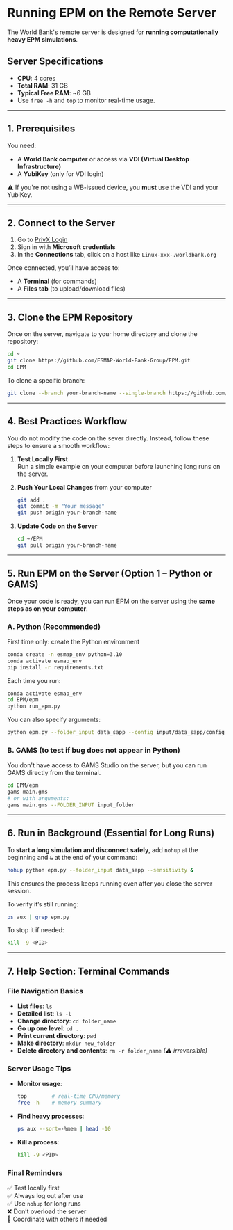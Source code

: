 # Running EPM on the Remote Server

The World Bank's remote server is designed for **running computationally heavy EPM simulations**.

## Server Specifications
- **CPU**: 4 cores  
- **Total RAM**: 31 GB  
- **Typical Free RAM**: ~6 GB  
- Use `free -h` and `top` to monitor real-time usage.

---

## 1. Prerequisites

You need:
- A **World Bank computer** or access via **VDI (Virtual Desktop Infrastructure)**
- A **YubiKey** (only for VDI login)

⚠️ If you're not using a WB-issued device, you **must** use the VDI and your YubiKey.

---

## 2. Connect to the Server

1. Go to [PrivX Login](https://privx.worldbank.org/auth/login)  
2. Sign in with **Microsoft credentials**
3. In the **Connections** tab, click on a host like `Linux-xxx-.worldbank.org`

Once connected, you’ll have access to:
- A **Terminal** (for commands)
- A **Files tab** (to upload/download files)

---

## 3. Clone the EPM Repository

Once on the server, navigate to your home directory and clone the repository:

```sh
cd ~
git clone https://github.com/ESMAP-World-Bank-Group/EPM.git
cd EPM
```

To clone a specific branch:
```sh
git clone --branch your-branch-name --single-branch https://github.com/ESMAP-World-Bank-Group/EPM.git
```

---

## 4. Best Practices Workflow

You do not modify the code on the sever directly. Instead, follow these steps to ensure a smooth workflow:

1. **Test Locally First**  
   Run a simple example on your computer before launching long runs on the server.

2. **Push Your Local Changes** from your computer
   ```sh
   git add .
   git commit -m "Your message"
   git push origin your-branch-name
   ```

3. **Update Code on the Server**
   ```sh
   cd ~/EPM
   git pull origin your-branch-name
   ```

---

## 5. Run EPM on the Server (Option 1 – Python or GAMS)

Once your code is ready, you can run EPM on the server using the **same steps as on your computer**.

### A. Python (Recommended)

First time only: create the Python environment

```sh
conda create -n esmap_env python=3.10
conda activate esmap_env
pip install -r requirements.txt
```

Each time you run:
```sh
conda activate esmap_env
cd EPM/epm
python run_epm.py
```

You can also specify arguments:
```sh
python epm.py --folder_input data_sapp --config input/data_sapp/config.csv --scenarios input/data_sapp/scenarios.csv --selected_scenario baseline
```

### B. GAMS (to test if bug does not appear in Python)
You don't have access to GAMS Studio on the server, but you can run GAMS directly from the terminal.
```sh
cd EPM/epm
gams main.gms
# or with arguments:
gams main.gms --FOLDER_INPUT input_folder
```

---

## 6. Run in Background (Essential for Long Runs)

To **start a long simulation and disconnect safely**, add `nohup` at the beginning and `&` at the end of your command:

```sh
nohup python epm.py --folder_input data_sapp --sensitivity &
```

This ensures the process keeps running even after you close the server session.

To verify it’s still running:
```sh
ps aux | grep epm.py
```

To stop it if needed:
```sh
kill -9 <PID>
```

---

## 7. Help Section: Terminal Commands

### File Navigation Basics

- **List files**: `ls`  
- **Detailed list**: `ls -l`  
- **Change directory**: `cd folder_name`  
- **Go up one level**: `cd ..`  
- **Print current directory**: `pwd`  
- **Make directory**: `mkdir new_folder`  
- **Delete directory and contents**: `rm -r folder_name` *(⚠ irreversible)*

### Server Usage Tips

- **Monitor usage**:  
  ```sh
  top        # real-time CPU/memory
  free -h    # memory summary
  ```
- **Find heavy processes**:  
  ```sh
  ps aux --sort=-%mem | head -10
  ```
- **Kill a process**:  
  ```sh
  kill -9 <PID>
  ```

### Final Reminders

✅ Test locally first  
✅ Always log out after use  
✅ Use `nohup` for long runs  
❌ Don’t overload the server  
🤝 Coordinate with others if needed
